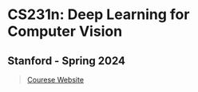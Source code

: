 # CS231n: Deep Learning for Computer Vision
## Stanford - Spring 2024

> [Courese Website](https://cs231n.stanford.edu/index.html)

